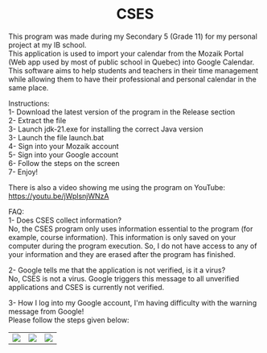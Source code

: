
<h1 align="center">CSES</h1>	

This program was made during my Secondary 5 (Grade 11) for my personal project at my IB school.<br>
This application is used to import your calendar from the Mozaik Portal (Web app used by most of public school in Quebec) into Google Calendar.<br>
This software aims to help students and teachers in their time management while allowing them to have their professional and personal calendar in the same place.

Instructions:<br>
1- Download the latest version of the program in the Release section<br>
2- Extract the file<br>
3- Launch jdk-21.exe for installing the correct Java version<br>
3- Launch the file launch.bat<br>
4- Sign into your Mozaik account<br>
5- Sign into your Google account<br>
6- Follow the steps on the screen<br>
7- Enjoy!<br>

There is also a video showing me using the program on YouTube: <https://youtu.be/jWplsnjWNzA>

FAQ:<br>
1- Does CSES collect information?<br>
No, the CSES program only uses information essential to the program (for example, course information). This information is only saved on your computer during the program execution. So, I do not have access to any of your information and they are erased after the program has finished.

2- Google tells me that the application is not verified, is it a virus?<br>
No, CSES is not a virus. Google triggers this message to all unverified applications and CSES is currently not verified.

3- How I log into my Google account, I'm having difficulty with the warning message from Google!<br>
Please follow the steps given below:
<table>
  <tr>
    <td valign="top"><img src="https://github.com/Chapito46/MozaikCalendar/assets/65178734/15df4aa4-0300-43f7-bf78-f7512bb9ee34"/></td>
    <td valign="top"><img src="https://github.com/Chapito46/MozaikCalendar/assets/65178734/39b0c11b-5bdf-43a4-ac55-1adb25c16ce1"/></td>
    <td valign="top"><img src="https://github.com/Chapito46/MozaikCalendar/assets/65178734/8a9db706-e957-4479-b982-93852bd60b06"/></td>
  </tr>
</table>
